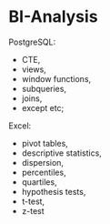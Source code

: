 # BI-Analysis
PostgreSQL:
- CTE, 
- views, 
- window functions, 
- subqueries, 
- joins, 
- except etc; 

Excel:
- pivot tables, 
- descriptive statistics, 
- dispersion, 
- percentiles, 
- quartiles, 
- hypothesis tests, 
- t-test, 
- z-test
